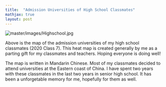 ```yaml
---
title:  "Admission Universities of High School Classmates"
mathjax: true
layout: post
---
```


![master/images/Highschool.jpg](https://zehuiyin.github.io/images/Highschool.jpg)

Above is the map of the admission universities of my high school classmates (2020 Class 7). This heat map is created generally by me as a parting gift for my classmates and teachers. Hoping everyone is doing well!<!-- readmore -->

The map is written in Mandarin Chinese. Most of my classmates decided to attend universities at the Eastern coast of China. I have spent two years with these classmates in the last two years in senior high school. It has been a unforgetable memory for me, hopefully for them as well.
